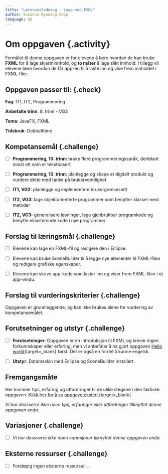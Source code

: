 ```yaml
---
title: "Lærerveiledning - Logo med FXML"
author: Susanne Rynning Seip
language: nb
---
```


# Om oppgaven {.activity}

Formålet til denne oppgaven er for elevene å lære hvordan de kan bruke **FXML** for å lage skjerminnhold, og **to måter** å lage slikt innhold. I tillegg vil elevene lære hvordan de får app-en til å laste inn og vise frem innholdet i FXML-filer.

## Oppgaven passer til: {.check}

 __Fag__: IT1, IT2, Programmering

__Anbefalte trinn__: 8. trinn - VG3

__Tema__: JavaFX, FXML

__Tidsbruk__: Dobbelttime

## Kompetansemål {.challenge}

- [ ] __Programmering, 10. trinn:__ bruke flere programmeringsspråk, deriblant minst ett som er tekstbasert

- [ ] __Programmering, 10. trinn:__ planlegge og skape et digitalt produkt og vurdere dette med tanke på brukervennlighet

- [ ] __IT1, VG2:__ planlegge og implementere brukergrensesnitt

- [ ] __IT2, VG3:__ lage objektorienterte programmer som benytter klasser med metoder

- [ ] __IT2, VG3:__ generalisere løsninger, lage gjenbrukbar programkode og benytte eksisterende kode i nye programmer

## Forslag til læringsmål {.challenge}

- [ ] Elevene kan lage en FXML-fil og redigere den i Eclipse.

- [ ] Elevene kan bruke SceneBuilder til å legge nye elementer til FXML-filen og redigere grafiske egenskaper.

- [ ] Elevene kan skrive app-kode som laster inn og viser frem FXML-filen i et app-vindu.

## Forslag til vurderingskriterier {.challenge}

Oppgaven er grunnleggende, og kan ikke brukes alene for vurdering av kompetansemålet.

## Forutsetninger og utstyr {.challenge}

- [ ] __Forutsetninger__: Oppgaven er en introduksjon til FXML og krever ingen forkunnskaper eller erfaring, men vi anbefaler å ha gjort oppgaven [Hello world](../helloworld/helloworld.html){target=_blank} først. Det er også en fordel å kunne engelsk.

- [ ] __Utstyr__: Datamaskin med Eclipse og SceneBuilder installert.

## Fremgangsmåte

Her kommer tips, erfaring og utfordringer til de ulike stegene i den faktiske
oppgaven. [Klikk her for å se oppgaveteksten.](../fxmllogo/fxmllogo.html){target=_blank}

_Vi har dessverre ikke noen tips, erfaringer eller utfordringer tilknyttet denne
oppgaven enda._

## Variasjoner {.challenge}

- [ ]  _Vi har dessverre ikke noen variasjoner tilknyttet denne oppgaven enda._

## Eksterne ressurser {.challenge}

- [ ] Foreløpig ingen eksterne ressurser ...

